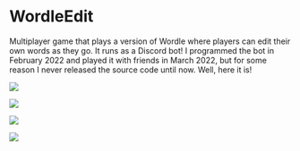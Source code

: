 # WordleEdit
Multiplayer game that plays a version of Wordle where players can edit their own words as they go. It runs as a Discord bot! I programmed the bot in February 2022 and played it with friends in March 2022, but for some reason I never released the source code until now. Well, here it is!

![](https://github.com/carykh/WordleEdit/blob/main/instructionsA.png)

![](https://github.com/carykh/WordleEdit/blob/main/instructionsB.png)

![](https://github.com/carykh/WordleEdit/blob/main/instructionsC.png)

![](https://github.com/carykh/WordleEdit/blob/main/instructionsD.png)
